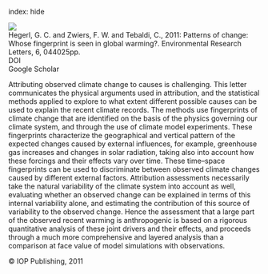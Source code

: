 index: hide

<div class="Citation">
    <div class="Citation-thumb CitationThumb-linked"  data-href="https://doi.org/10.1088/1748-9326/6/4/044025">
      <img src="https://static.claimspace.cloud/climate-study-static/refs/thumbs/10/Hegerl_et_al_2011-thumb.png" />
    </div>

  <div class="Citation-body">
    <div class="Citation-text">Hegerl, G. C. and Zwiers, F. W. and Tebaldi, C., 2011: Patterns of change: Whose fingerprint is seen in global warming?. <span class="Article-journal">Environmental Research Letters, </span><span class="Article-volume">6, </span>044025pp.</div>
    <div class="Citation-links">
      <div class="CitationLink" data-href="https://doi.org/10.1088/1748-9326/6/4/044025">
        <div class="CitationLink-icon CitationLink-Doi"></div>
        <div class="CitationLink-text">DOI</div>
      </div>
      <div class="CitationLink" data-href="https://scholar.google.com/scholar?q=10.1088/1748-9326/6/4/044025">
        <div class="CitationLink-icon CitationLink-Scholar"></div>
        <div class="CitationLink-text">Google Scholar</div>
      </div>
    </div>
  </div>
</div>

Attributing observed climate change to causes is challenging. This letter communicates the physical arguments used in attribution, and the statistical methods applied to explore to what extent different possible causes can be used to explain the recent climate records. The methods use fingerprints of climate change that are identified on the basis of the physics governing our climate system, and through the use of climate model experiments. These fingerprints characterize the geographical and vertical pattern of the expected changes caused by external influences, for example, greenhouse gas increases and changes in solar radiation, taking also into account how these forcings and their effects vary over time. These time–space fingerprints can be used to discriminate between observed climate changes caused by different external factors. Attribution assessments necessarily take the natural variability of the climate system into account as well, evaluating whether an observed change can be explained in terms of this internal variability alone, and estimating the contribution of this source of variability to the observed change. Hence the assessment that a large part of the observed recent warming is anthropogenic is based on a rigorous quantitative analysis of these joint drivers and their effects, and proceeds through a much more comprehensive and layered analysis than a comparison at face value of model simulations with observations.

<div class="Citation-copy">
&copy; IOP Publishing, 2011
</div>